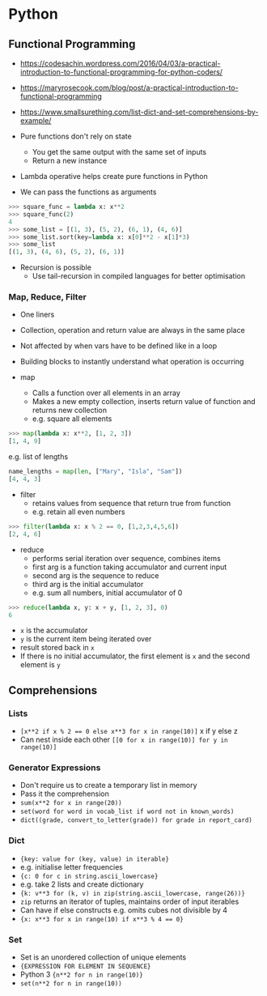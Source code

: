 # Python

## Functional Programming 

* https://codesachin.wordpress.com/2016/04/03/a-practical-introduction-to-functional-programming-for-python-coders/
* https://maryrosecook.com/blog/post/a-practical-introduction-to-functional-programming
* https://www.smallsurething.com/list-dict-and-set-comprehensions-by-example/

* Pure functions don't rely on state
  * You get the same output with the same set of inputs
  * Return a new instance
* Lambda operative helps create pure functions in Python
* We can pass the functions as arguments

``` python
>>> square_func = lambda x: x**2
>>> square_func(2)
4
>>> some_list = [(1, 3), (5, 2), (6, 1), (4, 6)]
>>> some_list.sort(key=lambda x: x[0]**2 - x[1]*3)
>>> some_list
[(1, 3), (4, 6), (5, 2), (6, 1)]
```

* Recursion is possible
  * Use tail-recursion in compiled languages for better optimisation

### Map, Reduce, Filter

* One liners
* Collection, operation and return value are always in the same place
* Not affected by when vars have to be defined like in a loop
* Building blocks to instantly understand what operation is occurring

* map
  * Calls a function over all elements in an array
  * Makes a new empty collection, inserts return value of function and returns new collection
  * e.g. square all elements

``` python
>>> map(lambda x: x**2, [1, 2, 3])
[1, 4, 9]
```

e.g. list of lengths

``` python
name_lengths = map(len, ["Mary", "Isla", "Sam"])
[4, 4, 3]
```


* filter
  * retains values from sequence that return true from function
  * e.g. retain all even numbers

``` python
>>> filter(lambda x: x % 2 == 0, [1,2,3,4,5,6])
[2, 4, 6]
```

* reduce
  * performs serial iteration over sequence, combines items
  * first arg is a function taking accumulator and current input
  * second arg is the sequence to reduce
  * third arg is the initial accumulator
  * e.g. sum all numbers, initial accumulator of 0

``` python
>>> reduce(lambda x, y: x + y, [1, 2, 3], 0)
6
```

* `x` is the accumulator
* `y` is the current item being iterated over
* result stored back in `x`
* If there is no initial accumulator, the first element is `x` and the second element is `y`


## Comprehensions

### Lists

* `[x**2 if x % 2 == 0 else x**3 for x in range(10)]` x if y else z
* Can nest inside each other `[[0 for x in range(10)] for y in range(10)]`

### Generator Expressions

* Don't require us to create a temporary list in memory
* Pass it the comprehension
* `sum(x**2 for x in range(20))`
* `set(word for word in vocab_list if word not in known_words)`
* `dict((grade, convert_to_letter(grade)) for grade in report_card)`

### Dict

* `{key: value for (key, value) in iterable}`
* e.g. initialise letter frequencies
* `{c: 0 for c in string.ascii_lowercase}`
* e.g. take 2 lists and create dictionary
* `{k: v**3 for (k, v) in zip(string.ascii_lowercase, range(26))}`
* `zip` returns an iterator of tuples, maintains order of input iterables
* Can have if else constructs e.g. omits cubes not divisible by 4
* `{x: x**3 for x in range(10) if x**3 % 4 == 0}`

### Set

* Set is an unordered collection of unique elements
* `{EXPRESSION FOR ELEMENT IN SEQUENCE}`
* Python 3 `{n**2 for n in range(10)}`
* `set(n**2 for n in range(10))`

